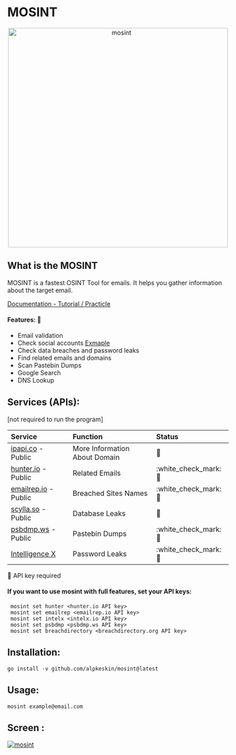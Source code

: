 # MOSINT

<p align="center">
  <img src="https://raw.githubusercontent.com/alpkeskin/mosint/master/banner2-2.png" width="500" title="mosint">
</p>

## What is the MOSINT

MOSINT is a fastest OSINT Tool for emails. It helps you gather information about the target email.

[Documentation - Tutorial / Practicle ](./Doc/main.md)

#### Features: :eyes:

* Email validation
* Check social accounts [Exmaple](./Doc/social.md)
* Check data breaches and password leaks
* Find related emails and domains
* Scan Pastebin Dumps
* Google Search
* DNS Lookup


## Services (APIs):

\[not required to run the program\]

| Service | Function | Status |
| :--- | :--- | :--- |
| [ipapi.co](https://ipapi.co/) - Public | More Information About Domain | :construction: |
| [hunter.io](https://hunter.io/) - Public | Related Emails | :white\_check\_mark: :key: |
| [emailrep.io](https://emailrep.io/) - Public | Breached Sites Names | :white\_check\_mark: :key: |
| [scylla.so](https://scylla.so/) - Public | Database Leaks | :construction: |
| [psbdmp.ws](https://psbdmp.ws/) - Public | Pastebin Dumps | :white\_check\_mark: :key: |
| [Intelligence X](https://intelx.io/)| Password Leaks | :white\_check\_mark: :key: |

:key: API key required

#### If you want to use mosint with full features, set your API keys:

 ```
  mosint set hunter <hunter.io API key>
  mosint set emailrep <emailrep.io API key>
  mosint set intelx <intelx.io API key>
  mosint set psbdmp <psbdmp.ws API key>
  mosint set breachdirectory <breachdirectory.org API key>
  ```

## Installation:

`go install -v github.com/alpkeskin/mosint@latest`

## Usage:

`mosint example@email.com`

## Screen :

[![mosint](https://asciinema.org/a/529726.svg)](https://asciinema.org/a/529726)



